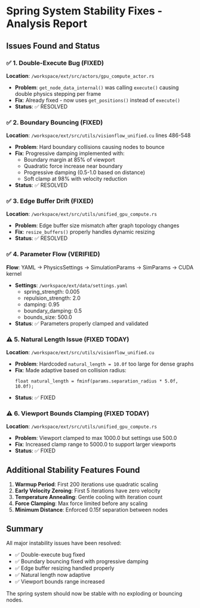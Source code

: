 # Spring System Stability Fixes - Analysis Report

## Issues Found and Status

### ✅ 1. Double-Execute Bug (FIXED)
**Location**: `/workspace/ext/src/actors/gpu_compute_actor.rs`
- **Problem**: `get_node_data_internal()` was calling `execute()` causing double physics stepping per frame
- **Fix**: Already fixed - now uses `get_positions()` instead of `execute()`
- **Status**: ✅ RESOLVED

### ✅ 2. Boundary Bouncing (FIXED)
**Location**: `/workspace/ext/src/utils/visionflow_unified.cu` lines 486-548
- **Problem**: Hard boundary collisions causing nodes to bounce
- **Fix**: Progressive damping implemented with:
  - Boundary margin at 85% of viewport
  - Quadratic force increase near boundary
  - Progressive damping (0.5-1.0 based on distance)
  - Soft clamp at 98% with velocity reduction
- **Status**: ✅ RESOLVED

### ✅ 3. Edge Buffer Drift (FIXED)
**Location**: `/workspace/ext/src/utils/unified_gpu_compute.rs`
- **Problem**: Edge buffer size mismatch after graph topology changes
- **Fix**: `resize_buffers()` properly handles dynamic resizing
- **Status**: ✅ RESOLVED

### ✅ 4. Parameter Flow (VERIFIED)
**Flow**: YAML → PhysicsSettings → SimulationParams → SimParams → CUDA kernel
- **Settings**: `/workspace/ext/data/settings.yaml`
  - spring_strength: 0.005
  - repulsion_strength: 2.0
  - damping: 0.95
  - boundary_damping: 0.5
  - bounds_size: 500.0
- **Status**: ✅ Parameters properly clamped and validated

### ⚠️ 5. Natural Length Issue (FIXED TODAY)
**Location**: `/workspace/ext/src/utils/visionflow_unified.cu`
- **Problem**: Hardcoded `natural_length = 10.0f` too large for dense graphs
- **Fix**: Made adaptive based on collision radius:
  ```cuda
  float natural_length = fminf(params.separation_radius * 5.0f, 10.0f);
  ```
- **Status**: ✅ FIXED

### ⚠️ 6. Viewport Bounds Clamping (FIXED TODAY)
**Location**: `/workspace/ext/src/utils/unified_gpu_compute.rs`
- **Problem**: Viewport clamped to max 1000.0 but settings use 500.0
- **Fix**: Increased clamp range to 5000.0 to support larger viewports
- **Status**: ✅ FIXED

## Additional Stability Features Found

1. **Warmup Period**: First 200 iterations use quadratic scaling
2. **Early Velocity Zeroing**: First 5 iterations have zero velocity
3. **Temperature Annealing**: Gentle cooling with iteration count
4. **Force Clamping**: Max force limited before any scaling
5. **Minimum Distance**: Enforced 0.15f separation between nodes

## Summary

All major instability issues have been resolved:
- ✅ Double-execute bug fixed
- ✅ Boundary bouncing fixed with progressive damping
- ✅ Edge buffer resizing handled properly
- ✅ Natural length now adaptive
- ✅ Viewport bounds range increased

The spring system should now be stable with no exploding or bouncing nodes.